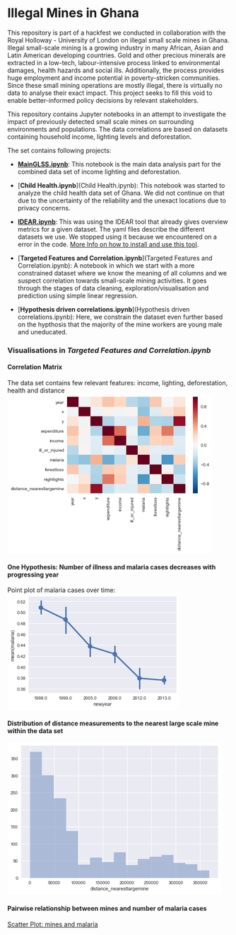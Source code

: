 # Illegal Mines in Ghana

This repository is part of a hackfest we conducted in collaboration with the Royal Holloway - University of London on illegal small scale mines in Ghana.
Illegal small-scale mining is a growing industry in many African, Asian and Latin American developing countries. Gold and other precious minerals are extracted in a low-tech, labour-intensive process linked to environmental damages, health hazards and social ills. Additionally, the process provides huge employment and income potential in poverty-stricken communities. Since these small mining operations are mostly illegal, there is virtually no data to analyse their exact impact. This project seeks to fill this void to enable better-informed policy decisions by relevant stakeholders.

This repository contains Jupyter notebooks in an attempt to investigate the impact of previously detected small scale mines on surrounding environments and populations.
The data correlations are based on datasets containing household income, lighting levels and deforestation.

The set contains following projects:

* [**MainGLSS.ipynb**](MainGLSS.ipynb): This notebook is the main data analysis part for the combined data set of income lighting and deforestation.

* [**Child Health.ipynb**](Child Health.ipynb): This notebook was started to analyze the child health data set of Ghana. We did not continue on that due to the uncertainty of the reliability and the unexact locations due to privacy concerns.

* [**IDEAR.ipynb**](IDEAR/IDEAR.ipynb): This was using the IDEAR tool that already gives overview metrics for a given dataset. The yaml files describe the different datasets we use. We stopped using it because we encountered on a error in the code. [More Info on how to install and use this tool](https://github.com/Azure/Azure-TDSP-Utilities/blob/master/DataScienceUtilities/DataReport-Utils/Python/readme.md).

* [**Targeted Features and Correlation.ipynb**](Targeted Features and Correlation.ipynb): A notebook in which we start with a more constrained dataset where we know the meaning of all columns and we suspect correlation towards small-scale mining activities. It goes through the stages of data cleaning, exploration/visualisation and prediction using simple linear regression.

* [**Hypothesis driven correlations.ipynb**](Hypothesis driven correlations.ipynb): Here, we constrain the dataset even further based on the hypthosis that the majority of the mine workers are young male and uneducated.


### Visualisations in _Targeted Features and Correlation.ipynb_

#### Correlation Matrix
The data set contains few relevant features: income, lighting, deforestation, health and distance
![Correlation Matrix](visualisations/correlation-constrained.png)

#### One Hypothesis: Number of illness and malaria cases decreases with progressing year
Point plot of malaria cases over time:
![Malaria over time](visualisations/malaria-progress.png)

#### Distribution of distance measurements to the nearest large scale mine within the data set
![Histogram of distance measurements](visualisations/hist-distance.png)

#### Pairwise relationship between mines and number of malaria cases
[Scatter Plot: mines and malaria](visualisations/scatter-plot-malaria-minges.png)